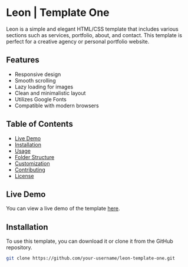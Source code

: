 # Leon | Template One

Leon is a simple and elegant HTML/CSS template that includes various sections such as services, portfolio, about, and contact. This template is perfect for a creative agency or personal portfolio website.

## Features

- Responsive design
- Smooth scrolling
- Lazy loading for images
- Clean and minimalistic layout
- Utilizes Google Fonts
- Compatible with modern browsers

## Table of Contents

- [Live Demo](#live-demo)
- [Installation](#installation)
- [Usage](#usage)
- [Folder Structure](#folder-structure)
- [Customization](#customization)
- [Contributing](#contributing)
- [License](#license)

## Live Demo

You can view a live demo of the template [here](#).

## Installation

To use this template, you can download it or clone it from the GitHub repository.

```bash
git clone https://github.com/your-username/leon-template-one.git